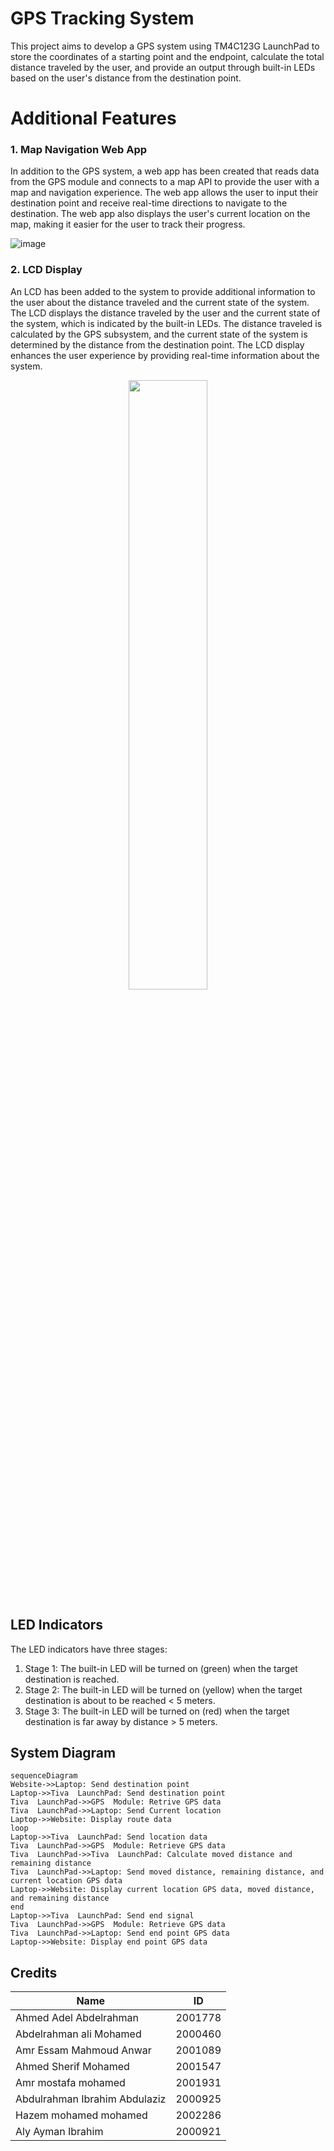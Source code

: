 # GPS Tracking System

This project aims to develop a GPS system using TM4C123G LaunchPad to store the coordinates of a starting point and the endpoint, calculate the total distance traveled by the user, and provide an output through built-in LEDs based on the user's distance from the destination point.


# Additional Features

### 1. Map Navigation Web App

In addition to the GPS system, a web app has been created that reads data from the GPS module and connects to a map API to provide the user with a map and navigation experience. The web app allows the user to input their destination point and receive real-time directions to navigate to the destination. The web app also displays the user's current location on the map, making it easier for the user to track their progress.

![image](https://github.com/ahmadel1/GPS-Tracking-System/assets/73443649/760961a9-ddb5-4f81-80c1-b31829f99d34)


### 2. LCD Display

An LCD has been added to the system to provide additional information to the user about the distance traveled and the current state of the system. The LCD displays the distance traveled by the user and the current state of the system, which is indicated by the built-in LEDs. The distance traveled is calculated by the GPS subsystem, and the current state of the system is determined by the distance from the destination point. The LCD display enhances the user experience by providing real-time information about the system.
<div style="text-align:center;"><img src="https://github.com/ahmadel1/GPS-Tracking-System/assets/73443649/7155fe39-da9a-407f-b6ca-a644ecc60ed0" style="width:50%;" /></div>



## LED Indicators

The LED indicators have three stages:

1.  Stage 1: The built-in LED will be turned on (green) when the target destination is reached.
2.  Stage 2: The built-in LED will be turned on (yellow) when the target destination is about to be reached < 5 meters.
3.  Stage 3: The built-in LED will be turned on (red) when the target destination is far away by distance > 5 meters.

## System Diagram

```mermaid
sequenceDiagram
Website->>Laptop: Send destination point
Laptop->>Tiva  LaunchPad: Send destination point
Tiva  LaunchPad->>GPS  Module: Retrive GPS data
Tiva  LaunchPad->>Laptop: Send Current location
Laptop->>Website: Display route data
loop
Laptop->>Tiva  LaunchPad: Send location data
Tiva  LaunchPad->>GPS  Module: Retrieve GPS data
Tiva  LaunchPad->>Tiva  LaunchPad: Calculate moved distance and remaining distance
Tiva  LaunchPad->>Laptop: Send moved distance, remaining distance, and current location GPS data
Laptop->>Website: Display current location GPS data, moved distance, and remaining distance
end
Laptop->>Tiva  LaunchPad: Send end signal
Tiva  LaunchPad->>GPS  Module: Retrieve GPS data
Tiva  LaunchPad->>Laptop: Send end point GPS data
Laptop->>Website: Display end point GPS data
```

## Credits

|Name            				|ID                         |
|-------------------------------|-----------------------------|
Ahmed Adel Abdelrahman          |2001778            |
Abdelrahman ali Mohamed        	|2000460           |
Amr Essam Mahmoud Anwar			|2001089			|
Ahmed Sherif Mohamed       	    |2001547          
Amr mostafa mohamed             |2001931         |
Abdulrahman Ibrahim Abdulaziz	|2000925|
Hazem mohamed mohamed       	|2002286       |
Aly Ayman Ibrahim      			|2000921           |



